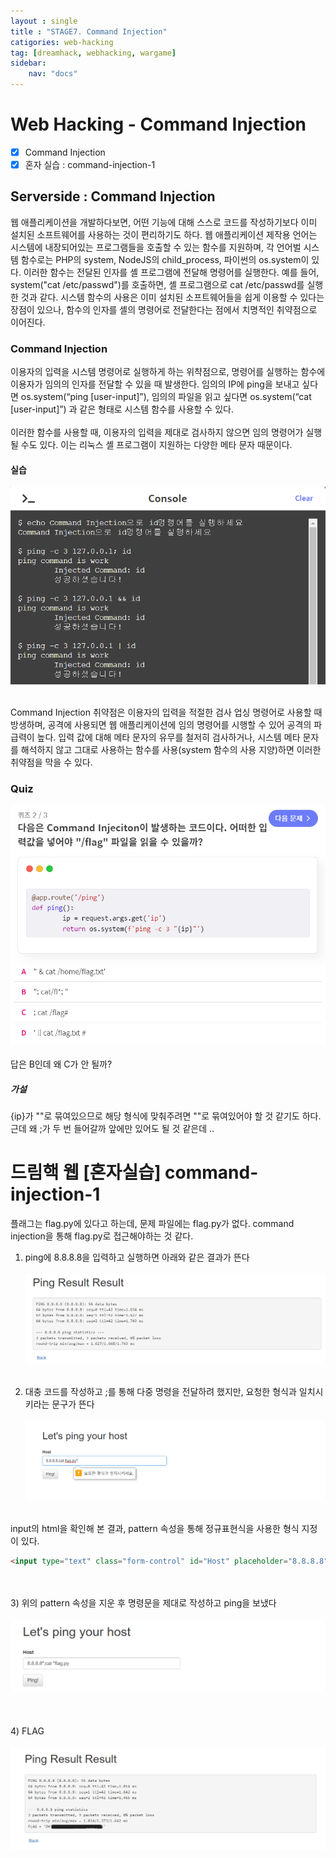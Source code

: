 ```yaml
---
layout : single
title : "STAGE7. Command Injection"
catigories: web-hacking
tag: [dreamhack, webhacking, wargame]
sidebar:
    nav: "docs"
---
```


# Web Hacking - Command Injection

-  [x] Command Injection
-  [x] 혼자 실습 : command-injection-1

## Serverside : Command Injection
웹 애플리케이션을 개발하다보면, 어떤 기능에 대해 스스로 코드를 작성하기보다 이미 설치된 소프트웨어를 사용하는 것이 편리하기도 하다. 웹 애플리케이션 제작용 언어는 시스템에 내장되어있는 프로그램들을 호출할 수 있는 함수를 지원하며, 각 언어벌 시스템 함수로는 PHP의 system, NodeJS의 child_process, 파이썬의 os.system이 있다. 이러한 함수는 전달된 인자를 셸 프로그램에 전달해 명령어를 실행한다. 예를 들어, system("cat /etc/passwd")를 호출하면, 셸 프로그램으로 cat /etc/passwd를 실행한 것과 같다. 시스템 함수의 사용은 이미 설치된 소프트웨어들을 쉽게 이용할 수 있다는 장점이 있으나, 함수의 인자를 셸의 명령어로 전달한다는 점에서 치명적인 취약점으로 이어진다. 

### Command Injection
이용자의 입력을 시스템 명령어로 실행하게 하는 위챡점으로, 명령어를 실행하는 함수에 이용자가 임의의 인자를 전달할 수 있을 때 발생한다. 임의의 IP에 ping을 보내고 싶다면 os.system(“ping [user-input]”), 임의의 파일을 읽고 싶다면 os.system(“cat [user-input]”) 과 같은 형태로 시스템 함수를 사용할 수 있다. <br><Br>
이러한 함수를 사용할 때, 이용자의 입력을 제대로 검사하지 않으면 임의 명령어가 실행될 수도 있다. 이는 리눅스 셸 프로그램이 지원하는 다양한 메타 문자 때문이다. 

#### 실습
<img src = "/images/webbackground/10.png"><br><Br>

Command Injection 취약점은 이용자의 입력을 적절한 검사 업싱 명령어로 사용할 때 방생하며, 공격에 사용되면 웹 애플리케이션에 임의 명령어를 시행할 수 있어 공격의 파급력이 높다. 입력 값에 대해 메타 문자의 유무를 철저히 검사하거나, 시스템 메타 문자를 해석하지 않고 그대로 사용하는 함수를 사용(system 함수의 사용 지양)하면 이러한 취약점을 막을 수 있다.

### Quiz
<img src = "/images/webbackground/11.png"><br><Br>
답은 B인데 왜 C가 안 될까?

##### 가설
{ip}가 ""로 묶여있으므로 해당 형식에 맞춰주려면 ""로 묶여있어야 할 것 같기도 하다. 근데 왜 ;가 두 번 들어갈까 앞에만 있어도 될 것 같은데 ..

# 드림핵 웹 [혼자실습] command-injection-1
플래그는 flag.py에 있다고 하는데, 문제 파일에는 flag.py가 없다. command injection을 통해 flag.py로 접근해야하는 것 같다.

1) ping에 8.8.8.8을 입력하고 실행하면 아래와 같은 결과가 뜬다<br><Br>
<img src = "/images/wargame/8.png"><br><Br>

2) 대충 코드를 작성하고 ;를 통해 다중 명령을 전달하려 했지만, 요청한 형식과 일치시키라는 문구가 뜬다<br><Br>
<img src = "/images/wargame/9.png"><br><Br>

input의 html을 확인해 본 결과, pattern 속성을 통해 정규표현식을 사용한 형식 지정이 있다. 
```html
<input type="text" class="form-control" id="Host" placeholder="8.8.8.8" name="host" pattern="[A-Za-z0-9.]{5,20}" required="">
```
<br><Br>
3) 위의 pattern 속성을 지운 후 명령문을 제대로 작성하고 ping을 보냈다<br><Br>
<img src = "/images/wargame/11.png"><br><Br>
<br><Br>
4) FLAG<br><Br>
<img src = "/images/wargame/10.png">